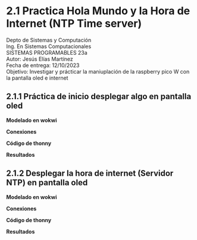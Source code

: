 # 2.1 Practica Hola Mundo y la Hora de Internet (NTP Time server) 
Depto de Sistemas y Computación  
Ing. En Sistemas Computacionales  
SISTEMAS PROGRAMABLES 23a  
Autor: Jesús Elías Martínez  
Fecha de entrega:   12/10/2023  
Objetivo: Investigar y prácticar la maniuplación de la raspberry pico W con la pantalla oled e internet  

## 2.1.1 Práctica de inicio desplegar algo en pantalla oled
**Modelado en wokwi**  

**Conexiones**  

**Código de thonny**   

**Resultados**

## 2.1.2 Desplegar la hora de internet (Servidor NTP) en pantalla oled
**Modelado en wokwi**  

**Conexiones**  

**Código de thonny**   

**Resultados**

